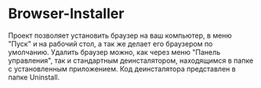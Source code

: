 # Browser-Installer
Проект позволяет установить браузер на ваш компьютер, в меню "Пуск" и на рабочий стол, а так же делает его браузером по умолчанию.
Удалить браузер можно, как через меню "Панель управления", так и стандартным деинсталятором, находящимся в папке с установленным приложением.
Код деинсталятора представлен в папке Uninstall.
